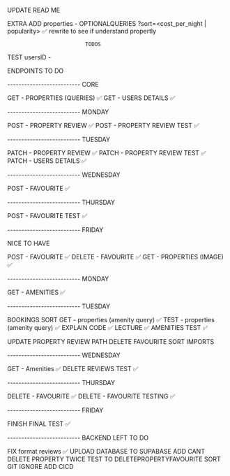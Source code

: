 UPDATE READ ME

EXTRA
ADD properties - OPTIONALQUERIES
?sort=<cost_per_night | popularity> ✅ rewrite to see if understand propertly

                             TODOS

TEST usersID -

ENDPOINTS TO DO

-------------------------- CORE

GET - PROPERTIES (QUERIES) ✅
GET - USERS DETAILS ✅

-------------------------- MONDAY

POST - PROPERTY REVIEW ✅
POST - PROPERTY REVIEW TEST ✅

-------------------------- TUESDAY

PATCH - PROPERTY REVIEW ✅
PATCH - PROPERTY REVIEW TEST ✅
PATCH - USERS DETAILS ✅

-------------------------- WEDNESDAY

POST - FAVOURITE ✅

-------------------------- THURSDAY

POST - FAVOURITE TEST ✅

-------------------------- FRIDAY

NICE TO HAVE

POST - FAVOURITE ✅
DELETE - FAVOURITE ✅
GET - PROPERTIES (IMAGE) ✅

-------------------------- MONDAY

GET - AMENITIES ✅

-------------------------- TUESDAY

BOOKINGS SORT
GET - properties (amenity query) ✅
TEST - properties (amenity query) ✅
EXPLAIN CODE ✅
LECTURE ✅
AMENITIES TEST ✅

UPDATE PROPERTY REVIEW PATH
DELETE FAVOURITE
SORT IMPORTS

-------------------------- WEDNESDAY

GET - Amenities ✅
DELETE REVIEWS TEST ✅

-------------------------- THURSDAY

DELETE - FAVOURITE ✅
DELETE - FAVOURITE TESTING ✅

-------------------------- FRIDAY

FINISH FINAL TEST ✅

-------------------------- BACKEND LEFT TO DO

FIX format reviews ✅
UPLOAD DATABASE TO SUPABASE
ADD CANT DELETE PROPERTY TWICE TEST TO DELETEPROPERTYFAVOURITE
SORT GIT IGNORE
ADD CICD
